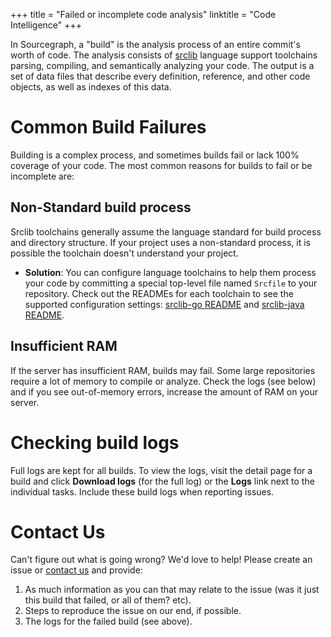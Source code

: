 +++
title = "Failed or incomplete code analysis"
linktitle = "Code Intelligence"
+++

In Sourcegraph, a "build" is the analysis process of an entire
commit's worth of code. The analysis consists of
[srclib](https://srclib.org) language support toolchains parsing,
compiling, and semantically analyzing your code. The output is a set
of data files that describe every definition, reference, and other
code objects, as well as indexes of this data.

# Common Build Failures

Building is a complex process, and sometimes builds fail or lack 100%
coverage of your code. The most common reasons for builds to fail or
be incomplete are:

## Non-Standard build process

Srclib toolchains generally assume the language standard for build process and directory structure. If your project uses a non-standard process, it is possible the toolchain doesn't understand your project.

* **Solution**: You can configure language toolchains to help them
  process your code by committing a special top-level file named
  `Srcfile` to your repository. Check out the READMEs for each
  toolchain to see the supported configuration settings:
  [srclib-go README](https://sourcegraph.com/sourcegraph/srclib-go)
  and
  [srclib-java README](https://sourcegraph.com/sourcegraph/srclib-java).

## Insufficient RAM

If the server has insufficient RAM, builds may fail. Some large repositories require a lot of memory to compile or analyze. Check the logs (see below) and if you see out-of-memory errors, increase the amount of RAM on your server.

# Checking build logs

Full logs are kept for all builds. To view the logs, visit the detail
page for a build and click **Download logs** (for the full log) or the
**Logs** link next to the individual tasks. Include these build logs
when reporting issues.

# Contact Us

Can't figure out what is going wrong? We'd love to help! Please create an issue or [contact us](mailto:help@sourcegraph.com) and provide:

1. As much information as you can that may relate to the issue (was it just this build that failed, or all of them? etc).
2. Steps to reproduce the issue on our end, if possible.
3. The logs for the failed build (see above).
